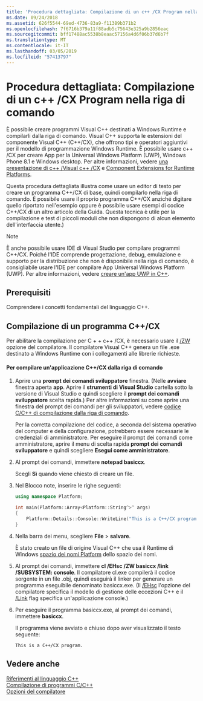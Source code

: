 ```yaml
---
title: 'Procedura dettagliata: Compilazione di un c++ /CX Program nella riga di comando'
ms.date: 09/24/2018
ms.assetid: 626f5544-69ed-4736-83a9-f11389b371b2
ms.openlocfilehash: 7f6716b379a11f88adb5c75643e325a9b2856eac
ms.sourcegitcommit: bff17488ac5538b8eaac57156a4d6f06b37d6b7f
ms.translationtype: MT
ms.contentlocale: it-IT
ms.lasthandoff: 03/05/2019
ms.locfileid: "57413797"
---
```

# <a name="walkthrough-compiling-a-ccx-program-on-the-command-line"></a>Procedura dettagliata: Compilazione di un c++ /CX Program nella riga di comando

È possibile creare programmi Visual C++ destinati a Windows Runtime e compilarli dalla riga di comando. Visual C++ supporta le estensioni del componente Visual C++ (C++/CX), che offrono tipi e operatori aggiuntivi per il modello di programmazione Windows Runtime. È possibile usare c++ /CX per creare App per la Universal Windows Platform (UWP), Windows Phone 8.1 e Windows desktop. Per altre informazioni, vedere [una presentazione di c++ /Visual c++ /CX](https://msdn.microsoft.com/magazine/dn166929.aspx) e [Component Extensions for Runtime Platforms](../windows/component-extensions-for-runtime-platforms.md).

Questa procedura dettagliata illustra come usare un editor di testo per creare un programma C++/CX di base, quindi compilarlo nella riga di comando. È possibile usare il proprio programma C++/CX anziché digitare quello riportato nell'esempio oppure è possibile usare esempi di codice C++/CX di un altro articolo della Guida. Questa tecnica è utile per la compilazione e test di piccoli moduli che non dispongono di alcun elemento dell'interfaccia utente.)

> [!NOTE]
> È anche possibile usare IDE di Visual Studio per compilare programmi C++/CX. Poiché l'IDE comprende progettazione, debug, emulazione e supporto per la distribuzione che non è disponibile nella riga di comando, è consigliabile usare l'IDE per compilare App Universal Windows Platform (UWP). Per altre informazioni, vedere [creare un'app UWP in C++](/windows/uwp/get-started/create-a-basic-windows-10-app-in-cpp).

## <a name="prerequisites"></a>Prerequisiti

Comprendere i concetti fondamentali del linguaggio C++.

## <a name="compiling-a-ccx-program"></a>Compilazione di un programma C++/CX

Per abilitare la compilazione per C + + c++ /CX, è necessario usare il [/ZW](../build/reference/zw-windows-runtime-compilation.md) opzione del compilatore. Il compilatore Visual C++ genera un file .exe destinato a Windows Runtime con i collegamenti alle librerie richieste.

#### <a name="to-compile-a-ccx-application-on-the-command-line"></a>Per compilare un'applicazione C++/CX dalla riga di comando

1. Aprire una **prompt dei comandi sviluppatore** finestra. (Nelle **avviare** finestra aperta **app**. Aprire il **strumenti di Visual Studio** cartella sotto la versione di Visual Studio e quindi scegliere il **prompt dei comandi sviluppatore** scelta rapida.) Per altre informazioni su come aprire una finestra del prompt dei comandi per gli sviluppatori, vedere [codice C/C++ di compilazione dalla riga di comando](../build/building-on-the-command-line.md).

   Per la corretta compilazione del codice, a seconda del sistema operativo del computer e della configurazione, potrebbero essere necessarie le credenziali di amministratore. Per eseguire il prompt dei comandi come amministratore, aprire il menu di scelta rapida **prompt dei comandi sviluppatore** e quindi scegliere **Esegui come amministratore**.

1. Al prompt dei comandi, immettere **notepad basiccx**.

   Scegli **Sì** quando viene chiesto di creare un file.

1. Nel Blocco note, inserire le righe seguenti:

    ```cpp
    using namespace Platform;

    int main(Platform::Array<Platform::String^>^ args)
    {
        Platform::Details::Console::WriteLine("This is a C++/CX program.");
    }
    ```

1. Nella barra dei menu, scegliere **File** > **salvare**.

   È stato creato un file di origine Visual C++ che usa il Runtime di Windows [spazio dei nomi Platform](../cppcx/platform-namespace-c-cx.md) dello spazio dei nomi.

1. Al prompt dei comandi, immettere **cl /EHsc /ZW basiccx /link /SUBSYSTEM: console**. Il compilatore cl.exe compilerà il codice sorgente in un file .obj, quindi eseguirà il linker per generare un programma eseguibile denominato basiccx.exe. (Il [/EHsc](../build/reference/eh-exception-handling-model.md) l'opzione del compilatore specifica il modello di gestione delle eccezioni C++ e il [/Link](../build/reference/link-pass-options-to-linker.md) flag specifica un'applicazione console.)

1. Per eseguire il programma basiccx.exe, al prompt dei comandi, immettere **basiccx**.

   Il programma viene avviato e chiuso dopo aver visualizzato il testo seguente:

    ```Output
    This is a C++/CX program.
    ```

## <a name="see-also"></a>Vedere anche

[Riferimenti al linguaggio C++](../cpp/cpp-language-reference.md)<br/>
[Compilazione di programmi C/C++](../build/building-c-cpp-programs.md)<br/>
[Opzioni del compilatore](../build/reference/compiler-options.md)
